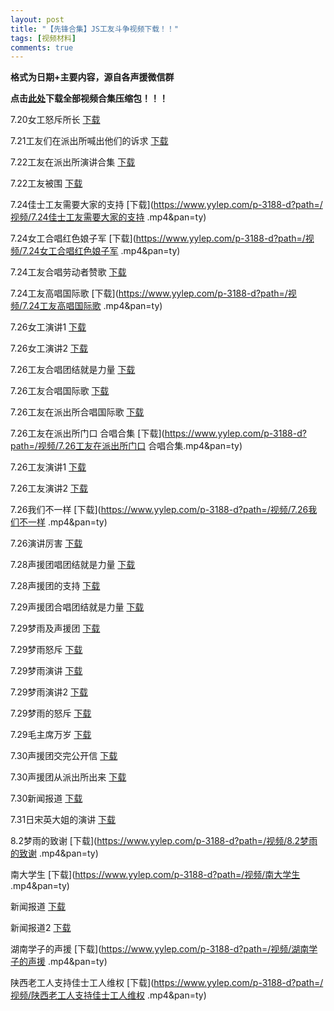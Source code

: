```yaml
---
layout: post
title: "【先锋合集】JS工友斗争视频下载！！"
tags: [视频材料]
comments: true
---
```


**格式为日期+主要内容，源自各声援微信群**

**点击[此处](https://www.yylep.com/f-3188-d/bb172210.rar?pan=ty)下载全部视频合集压缩包！！！**

7.20女工怒斥所长 [下载](https://www.yylep.com/p-3188-d?path=/视频/7.20女工怒斥所长.mp4&pan=ty)

7.21工友们在派出所喊出他们的诉求 [下载](https://www.yylep.com/p-3188-d?path=/视频/7.21工友们在派出所喊出他们的诉求.mp4&pan=ty)

7.22工友在派出所演讲合集 [下载](https://www.yylep.com/p-3188-d?path=/视频/7.22工友在派出所演讲合集.mp4&pan=ty)

7.22工友被围 [下载](https://www.yylep.com/p-3188-d?path=/视频/7.22工友被围.mp4&pan=ty)

7.24佳士工友需要大家的支持 [下载](https://www.yylep.com/p-3188-d?path=/视频/7.24佳士工友需要大家的支持 .mp4&pan=ty)

7.24女工合唱红色娘子军 [下载](https://www.yylep.com/p-3188-d?path=/视频/7.24女工合唱红色娘子军 .mp4&pan=ty)

7.24工友合唱劳动者赞歌 [下载](https://www.yylep.com/p-3188-d?path=/视频/7.24工友合唱劳动者赞歌.mp4&pan=ty)

7.24工友高唱国际歌 [下载](https://www.yylep.com/p-3188-d?path=/视频/7.24工友高唱国际歌 .mp4&pan=ty)

7.26女工演讲1 [下载](https://www.yylep.com/p-3188-d?path=/视频/7.26女工演讲1.mp4&pan=ty)

7.26女工演讲2 [下载](https://www.yylep.com/p-3188-d?path=/视频/7.26女工演讲2.mp4&pan=ty)

7.26工友合唱团结就是力量 [下载](https://www.yylep.com/p-3188-d?path=/视频/7.26工友合唱团结就是力量.mp4&pan=ty)

7.26工友合唱国际歌 [下载](https://www.yylep.com/p-3188-d?path=/视频/7.26工友合唱国际歌.mp4&pan=ty)

7.26工友在派出所合唱国际歌 [下载](https://www.yylep.com/p-3188-d?path=/视频/7.26工友在派出所合唱国际歌.mp4&pan=ty)

7.26工友在派出所门口 合唱合集 [下载](https://www.yylep.com/p-3188-d?path=/视频/7.26工友在派出所门口 合唱合集.mp4&pan=ty)

7.26工友演讲1 [下载](https://www.yylep.com/p-3188-d?path=/视频/7.26工友演讲1.mp4&pan=ty)

7.26工友演讲2 [下载](https://www.yylep.com/p-3188-d?path=/视频/7.26工友演讲2.mp4&pan=ty)

7.26我们不一样 [下载](https://www.yylep.com/p-3188-d?path=/视频/7.26我们不一样 .mp4&pan=ty)

7.26演讲厉害 [下载](https://www.yylep.com/p-3188-d?path=/视频/7.26演讲厉害.mp4&pan=ty)

7.28声援团唱团结就是力量 [下载](https://www.yylep.com/p-3188-d?path=/视频/7.28声援团唱团结就是力量.mp4&pan=ty)

7.28声援团的支持 [下载](https://www.yylep.com/p-3188-d?path=/视频/7.28声援团的支持.mp4&pan=ty)

7.29声援团合唱团结就是力量 [下载](https://www.yylep.com/p-3188-d?path=/视频/7.29声援团合唱团结就是力量.mp4&pan=ty)

7.29梦雨及声援团 [下载](https://www.yylep.com/p-3188-d?path=/视频/7.29梦雨及声援团.mp4&pan=ty)

7.29梦雨怒斥 [下载](https://www.yylep.com/p-3188-d?path=/视频/7.29梦雨怒斥.mp4&pan=ty)

7.29梦雨演讲 [下载](https://www.yylep.com/p-3188-d?path=/视频/7.29梦雨演讲.mp4&pan=ty)

7.29梦雨演讲2 [下载](https://www.yylep.com/p-3188-d?path=/视频/7.29梦雨演讲2.mp4&pan=ty)

7.29梦雨的怒斥 [下载](https://www.yylep.com/p-3188-d?path=/视频/7.29梦雨的怒斥.mp4&pan=ty)

7.29毛主席万岁 [下载](https://www.yylep.com/p-3188-d?path=/视频/7.29毛主席万岁.mp4&pan=ty)

7.30声援团交完公开信 [下载](https://www.yylep.com/p-3188-d?path=/视频/7.30声援团交完公开信.mp4&pan=ty)

7.30声援团从派出所出来 [下载](https://www.yylep.com/p-3188-d?path=/视频/7.30声援团从派出所出来.mp4&pan=ty)

7.30新闻报道 [下载](https://www.yylep.com/p-3188-d?path=/视频/7.30新闻报道.mp4&pan=ty)

7.31日宋英大姐的演讲 [下载](https://www.yylep.com/p-3188-d?path=/视频/7.31日宋英大姐的演讲.mp4&pan=ty)

8.2梦雨的致谢 [下载](https://www.yylep.com/p-3188-d?path=/视频/8.2梦雨的致谢 .mp4&pan=ty)

南大学生 [下载](https://www.yylep.com/p-3188-d?path=/视频/南大学生 .mp4&pan=ty)

新闻报道 [下载](https://www.yylep.com/p-3188-d?path=/视频/新闻报道.mp4&pan=ty)

新闻报道2 [下载](https://www.yylep.com/p-3188-d?path=/视频/新闻报道2.mp4&pan=ty)

湖南学子的声援 [下载](https://www.yylep.com/p-3188-d?path=/视频/湖南学子的声援 .mp4&pan=ty)

陕西老工人支持佳士工人维权 [下载](https://www.yylep.com/p-3188-d?path=/视频/陕西老工人支持佳士工人维权 .mp4&pan=ty)
